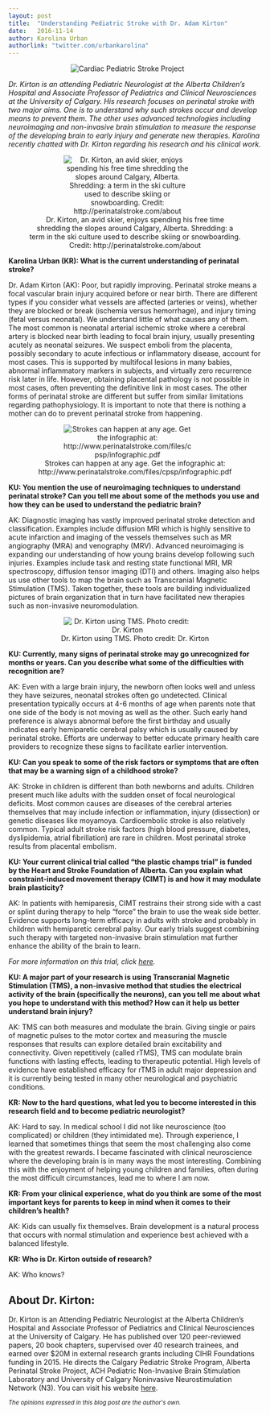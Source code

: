```yaml
---
layout: post
title:  "Understanding Pediatric Stroke with Dr. Adam Kirton"
date:   2016-11-14
author: Karolina Urban
authorlink: "twitter.com/urbankarolina"
---
```

<link href="https://afeld.github.io/emoji-css/emoji.css" rel="stylesheet">

<figure>
	<center>
  <img src="{{ '/assets/img/2016-11-14-Kirton/titlekirton.jpg' | prepend: site.baseurl }}" style="display: inline-block; max-width:100%; height:auto; margin-right:30px; auto;" alt="Cardiac Pediatric Stroke Project"></center>
</figure>


*Dr. Kirton is an attending Pediatric Neurologist at the Alberta Children’s Hospital and Associate Professor of Pediatrics and Clinical Neurosciences at the University of Calgary. His research focuses on perinatal stroke with two major aims. One is to understand why such strokes occur and develop means to prevent them. The other uses advanced technologies including neuroimaging and non-invasive brain stimulation to measure the response of the developing brain to early injury and generate new therapies. Karolina recently chatted with Dr. Kirton regarding his research and his clinical work.*


<figure>
	<center>
  <img src="{{ '/assets/img/2016-11-14-Kirton/skiing.png' | prepend: site.baseurl }}" style="display: inline-block; max-width:60%; height:auto; margin-right:30px; auto;" alt="Dr. Kirton, an avid skier, enjoys spending his free time shredding the slopes around Calgary, Alberta. Shredding: a term in the ski culture used to describe skiing or snowboarding. Credit: http://perinatalstroke.com/about">
		<figcaption>Dr. Kirton, an avid skier, enjoys spending his free time shredding the slopes around Calgary, Alberta. Shredding: a term in the ski culture used to describe skiing or snowboarding. Credit: http://perinatalstroke.com/about</figcaption></center>
</figure>


**Karolina Urban (KR): What is the current understanding of perinatal stroke?**

Dr. Adam Kirton (AK): Poor, but rapidly improving. Perinatal stroke means a focal vascular brain injury acquired before or near birth. There are different types if you consider what vessels are affected (arteries or veins), whether they are blocked or break (ischemia versus hemorrhage), and injury timing (fetal versus neonatal). We understand little of what causes any of them. The most common is neonatal arterial ischemic stroke where a cerebral artery is blocked near birth leading to focal brain injury, usually presenting acutely as neonatal seizures. We suspect emboli from the placenta, possibly secondary to acute infectious or inflammatory disease, account for most cases. This is supported by multifocal lesions in many babies, abnormal inflammatory markers in subjects, and virtually zero recurrence risk later in life. However, obtaining placental pathology is not possible in most cases, often preventing the definitive link in most cases. The other forms of perinatal stroke are different but suffer from similar limitations regarding pathophysiology. It is important to note that there is nothing a mother can do to prevent perinatal stroke from happening.

<figure>
	<center>

  <img src="{{ '/assets/img/2016-11-14-Kirton/infographic.png' | prepend: site.baseurl }}" style="display: inline-block; max-width:60%; height:auto; margin-right:30px; auto;" alt="Strokes can happen at any age. Get the infographic at: http://www.perinatalstroke.com/files/cpsp/infographic.pdf">
		<figcaption>Strokes can happen at any age. Get the infographic at: http://www.perinatalstroke.com/files/cpsp/infographic.pdf</figcaption></center>
</figure>

**KU: You mention the use of neuroimaging techniques to understand perinatal stroke? Can you tell me about some of the methods you use and how they can be used to understand the pediatric brain?**

AK: Diagnostic imaging has vastly improved perinatal stroke detection and classification. Examples include diffusion MRI which is highly sensitive to acute infarction and imaging of the vessels themselves such as MR angiography (MRA) and venography (MRV). Advanced neuroimaging is expanding our understanding of how young brains develop following such injuries. Examples include task and resting state functional MRI, MR spectroscopy, diffusion tensor imaging (DTI) and others. Imaging also helps us use other tools to map the brain such as Transcranial Magnetic Stimulation (TMS). Taken together, these tools are building individualized pictures of brain organization that in turn have facilitated new therapies such as non-invasive neuromodulation.

<figure>
	<center>

  <img src="{{ '/assets/img/2016-11-14-Kirton/kirtonatwork.png' | prepend: site.baseurl }}" style="display: inline-block; max-width:60%; height:auto; margin-right:30px; auto;" alt="Dr. Kirton using TMS. Photo credit: Dr. Kirton">
		<figcaption>Dr. Kirton using TMS. Photo credit: Dr. Kirton</figcaption></center>
</figure>

**KU: Currently, many signs of perinatal stroke may go unrecognized for months or years. Can you describe what some of the difficulties with recognition are?**

AK: Even with a large brain injury, the newborn often looks well and unless they have seizures, neonatal strokes often go undetected. Clinical presentation typically occurs at 4-6 months of age when parents note that one side of the body is not moving as well as the other. Such early hand preference is always abnormal before the first birthday and usually indicates early hemiparetic cerebral palsy which is usually caused by perinatal stroke. Efforts are underway to better educate primary health care providers to recognize these signs to facilitate earlier intervention.

**KU: Can you speak to some of the risk factors or symptoms that are often that may be a warning sign of a childhood stroke?**

AK: Stroke in children is different than both newborns and adults. Children present much like adults with the sudden onset of focal neurological deficits. Most common causes are diseases of the cerebral arteries themselves that may include infection or inflammation, injury (dissection) or genetic diseases like moyamoya. Cardioembolic stroke is also relatively common. Typical adult stroke risk factors (high blood pressure, diabetes, dyslipidemia, atrial fibrillation) are rare in children. Most perinatal stroke results from placental embolism.

**KU: Your current clinical trial called “the plastic champs trial” is funded by the Heart and Stroke Foundation of Alberta. Can you explain what constraint-induced movement therapy (CIMT) is and how it may modulate brain plasticity?**

AK: In patients with hemiparesis, CIMT restrains their strong side with a cast or splint during therapy to help “force” the brain to use the weak side better. Evidence supports long-term efficacy in adults with stroke and probably in children with hemiparetic cerebral palsy.
Our early trials suggest combining such therapy with targeted non-invasive brain stimulation mat further enhance the ability of the brain to learn.

*For more information on this trial, click [here](https://clinicaltrials.gov/ct2/show/NCT01189058?term=kirton&rank=1).*  

**KU: A major part of your research is using Transcranial Magnetic Stimulation (TMS), a non-invasive method that studies the electrical activity of the brain (specifically the neurons), can you tell me about what you hope to understand with this method? How can it help us better understand brain injury?**

AK: TMS can both measures and modulate the brain. Giving single or pairs of magnetic pulses to the motor cortex and measuring the muscle responses that results can explore detailed brain excitability and connectivity. Given repetitively (called rTMS), TMS can modulate brain functions with lasting effects, leading to therapeutic potential. High levels of evidence have established efficacy for rTMS in adult major depression and it is currently being tested in many other neurological and psychiatric conditions.

**KR: Now to the hard questions, what led you to become interested in this research field and to become pediatric neurologist?**

AK: Hard to say. In medical school I did not like neuroscience (too complicated) or children (they intimidated me). Through experience, I learned that sometimes things that seem the most challenging also come with the greatest rewards. I became fascinated with clinical neuroscience where the developing brain is in many ways the most interesting. Combining this with the enjoyment of helping young children and families, often during the most difficult circumstances, lead me to where I am now.  

**KR: From your clinical experience, what do you think are some of the most important keys for parents to keep in mind when it comes to their children’s health?**

AK: Kids can usually fix themselves. Brain development is a natural process that occurs with normal stimulation and experience best achieved with a balanced lifestyle.

**KR: Who is Dr. Kirton outside of research?**

AK: Who knows?


About Dr. Kirton:
----
Dr. Kirton is an Attending Pediatric Neurologist at the Alberta Children’s Hospital and Associate Professor of Pediatrics and Clinical Neurosciences at the University of Calgary. He has published over 120 peer-reviewed papers, 20 book chapters, supervised over 40 research trainees, and earned over $20M in external research grants including CIHR Foundations funding in 2015. He directs the Calgary Pediatric Stroke Program, Alberta Perinatal Stroke Project, ACH Pediatric Non-Invasive Brain Stimulation Laboratory and University of Calgary Noninvasive Neurostimulation Network (N3). You can visit his website [here](perinatalstroke.com/about).

<small>_The opinions expressed in this blog post are the author's own._</small>
